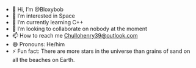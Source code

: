 - 👋 Hi, I’m @Bloxybob
- 👀 I’m interested in Space
- 🌱 I’m currently learning C++
- 💞️ I’m looking to collaborate on nobody at the moment
- 📫 How to reach me Chullohenry39@outlook.com
- 😄 Pronouns: He/him
- ⚡ Fun fact: ​There are more stars in the universe than grains of sand on all the beaches on Earth.

<!---
Bloxybob/Bloxybob is a ✨ special ✨ repository because its `README.md` (this file) appears on your GitHub profile.
You can click the Preview link to take a look at your changes.
--->
